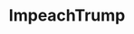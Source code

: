 ---
title: ImpeachTrump
crosslinks:
- autotldr
- NeutralPolitics
- WayOfTheBern
- whitepeoplegifs
- the_Donald
- politics
- Physical_Removal
- The_Donald
- notcirclejerk
- democrats
- uncensorednews
- communism
---